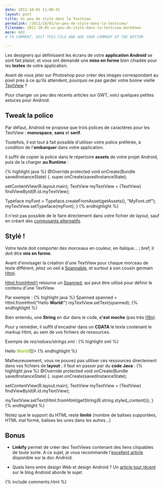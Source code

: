 ```yaml
---
date: 2011-10-01 11:00:41
layout: post
title: Un peu de style dans la TextView
permalink: /2011/10/01/un-peu-de-style-dans-la-textview/
filename: 2011-10-01-un-peu-de-style-dans-la-textview.markdown
more: 601
# TO COMMENT, EDIT THIS FILE AND ADD YOUR COMMENT AT THE BOTTOM

---
```

Les designers qui définissent les écrans de votre **application Android** se sont fait plaisir, et vous ont demandé une **mise en forme** bien chiadée pour les **textes** de votre application.

Avant de vous jeter sur Photoshop pour créer des images correspondant au pixel près à ce qu'ils attendent, pourquoi ne pas garder votre bonne vieille [TextView](http://developer.android.com/reference/android/widget/TextView.html) ?

Pour changer un peu des récents articles sur GWT, voici quelques petites astuces pour Android.

## Tweak la police


Par défaut, Android ne propose que trois polices de caractères pour les TextView : **monospace**, **sans** et **serif**.

Toutefois, il est tout à fait possible d'utiliser votre police préférée, à condition de l'**embarquer** dans votre application.

Il suffit de copier la police dans le répertoire **assets** de votre projet Android, puis de la charger **au Runtime** :

{% highlight java %}
@Override
protected void onCreate(Bundle savedInstanceState) {.
  super.onCreate(savedInstanceState);

  setContentView(R.layout.main);
  TextView myTextView = (TextView) findViewById(R.id.myTextView);

  Typeface myFont = Typeface.createFromAsset(getAssets(), "MyFont.otf");
  myTextView.setTypeface(myFont);
}
{% endhighlight %}

Il n'est pas possible de le faire directement dans votre fichier de layout, sauf en créant des [composants alternatifs](http://stackoverflow.com/questions/2973270/using-a-custom-typeface-in-android/5185587#5185587).


## Stylé !


Votre texte doit comporter des morceaux en couleur, en italique... ; bref, il doit être **mis en forme**.

Avant d'envisager la création d'une TextView pour chaque morceau de texte différent, jetez un oeil à [Spannable](http://developer.android.com/reference/android/text/Spannable.html), et surtout à son cousin germain [Html](http://developer.android.com/reference/android/text/Html.html).

[Html.fromHtml()](http://developer.android.com/reference/android/text/Html.html#fromHtml%28java.lang.String%29) retourne un [Spanned](http://developer.android.com/reference/android/text/Spanned.html), qui peut être utilisé pour définir le contenu d'une TextView.

Par exemple :
{% highlight java %}
Spanned spanned = Html.fromHtml("Hello <b>World</b>!")
myTextView.setText(spanned);
{% endhighlight %}

Bien entendu, une **String** en dur dans le code, **c'est moche** (pas très [i18n](http://en.wikipedia.org/wiki/Internationalization_and_localization)).

Pour y remédier, il suffit d'encadrer dans un **CDATA** le texte contenant le markup Html, au sein de vos fichiers de ressources.

Exemple de _res/values/strings.xml_ :
{% highlight xml %}
<?xml version="1.0" encoding="utf-8"?>
<resources>
  <string name="styled_content"><![CDATA[I like turtles!<br />Hello <font color="#99cc33"><b>World</b></font>!]]></string>
</resources>
{% endhighlight %}

Malheureusement, vous ne pouvez pas utiliser ces ressources directement dans vos fichiers de **layout** ; il faut en passer par du **code Java** :
{% highlight java %}
@Override
protected void onCreate(Bundle savedInstanceState) {.
  super.onCreate(savedInstanceState);

  setContentView(R.layout.main);
  TextView myTextView = (TextView) findViewById(R.id.myTextView);

  myTextView.setText(Html.fromHtml(getString(R.string.styled_content)));
}
{% endhighlight %}

Notez que le support du HTML reste **limité** (nombre de balises supportées, HTML mal formé, balises les unes dans les autres...)


## Bonus




	
  * **Linkify** permet de créer des TextViews contenant des liens cliquables de toute sorte. A ce sujet, je vous recommande l'[excellent article](http://developer.android.com/resources/articles/wikinotes-linkify.html) disponible sur la doc Android.

	
  * Quels liens entre design Web et design Android ? Un [article tout récent](http://android-developers.blogspot.com/2011/09/thinking-like-web-designer.html) sur le blog Android aborde le sujet.

{% include comments.html %}




